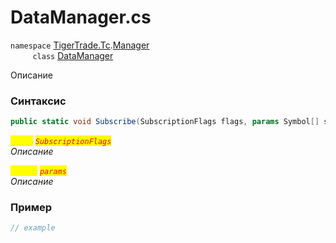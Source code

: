 
# DataManager.cs
`namespace` [TigerTrade.Tc](../../../../TigerTrade.Tc.md).[Manager](../../../../TigerTrade.Tc/Manager.md)  
&nbsp;&nbsp;&nbsp;&nbsp;&nbsp;&nbsp;&nbsp;&nbsp;&nbsp;`class` [DataManager](../../DataManager.cs.md)

Описание

### Синтаксис
```csharp
public static void Subscribe(SubscriptionFlags flags, params Symbol[] symbols)
```
<mark style="color:yellow;">`flags`</mark> <mark style="color:red;">*`SubscriptionFlags`*</mark>  
 *Описание*  
  
<mark style="color:yellow;">`Symbol`</mark> <mark style="color:red;">*`params`*</mark>  
 *Описание*  
  


### Пример  
```csharp
// example
```
                    
                    